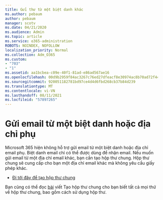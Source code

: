 ```yaml
---
title: Gửi thư từ một biệt danh khác
ms.author: pebaum
author: pebaum
manager: scotv
ms.date: 04/21/2020
ms.audience: Admin
ms.topic: article
ms.service: o365-administration
ROBOTS: NOINDEX, NOFOLLOW
localization_priority: Normal
ms.collection: Adm_O365
ms.custom:
- "703"
- "1"
ms.assetid: aa1bcbea-c09e-40f1-81ad-e86ad567ae16
ms.openlocfilehash: 00d9b2959f84ac3267c76ed27dfeacf8e30974ac8b70ad72f444a9e87c6ea5be
ms.sourcegitcommit: 920051182781bd97ce4d4d6fbd268cb37b84d239
ms.translationtype: MT
ms.contentlocale: vi-VN
ms.lasthandoff: 08/11/2021
ms.locfileid: "57897265"
---
```

# <a name="send-email-from-an-alias-or-secondary-address"></a>Gửi email từ một biệt danh hoặc địa chỉ phụ

Microsoft 365 hiện không hỗ trợ gửi email từ một biệt danh hoặc địa chỉ email phụ. Biệt danh email chỉ có thể được dùng để nhận email. Nếu muốn gửi email từ một địa chỉ email khác, bạn cần tạo hộp thư chung. Hộp thư chung sẽ cung cấp cho bạn một địa chỉ email khác mà không yêu cầu giấy phép khác.
  
- [Đi tới đây để tạo hộp thư chung](https://portal.office.com/AdminPortal/Home#/AssistedGuide/addemailoptions)

Bạn cũng có thể đọc [bài](https://docs.microsoft.com/microsoft-365/admin/email/create-a-shared-mailbox) viết Tạo hộp thư chung cho bạn biết tất cả mọi thứ về hộp thư chung, bao gồm cách sử dụng hộp thư.